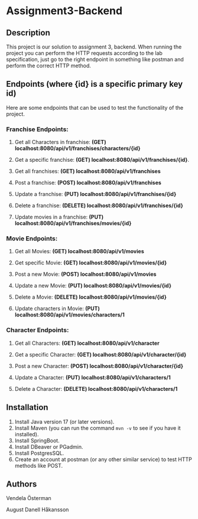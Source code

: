 # Assignment3-Backend
## Description
This project is our solution to assignment 3, backend. When running the project you can perform the HTTP requests according to the lab specification, just go to the right endpoint in something like postman and perform the correct HTTP method. 

## Endpoints (where {id} is a specific primary key id)
Here are some endpoints that can be used to test the functionality of the project.

### Franchise Endpoints:
1. Get all Characters in franchise: **(GET) localhost:8080/api/v1/franchises/characters/{id}** 

2. Get a specific franchise: **(GET) localhost:8080/api/v1/franchises/{id}**.

3. Get all franchises: **(GET) localhost:8080/api/v1/franchises**

4. Post a franchise: **(POST) localhost:8080/api/v1/franchises**

5. Update a franchise: **(PUT) localhost:8080/api/v1/franchises/{id}**

6. Delete a franchise: **(DELETE) localhost:8080/api/v1/franchises/{id}**

7. Update movies in a franchise: **(PUT) localhost:8080/api/v1/franchises/movies/{id}**

### Movie Endpoints:
1. Get all Movies: **(GET) localhost:8080/api/v1/movies**

2. Get specific Movie: **(GET) localhost:8080/api/v1/movies/{id}**

3. Post a new Movie: **(POST) localhost:8080/api/v1/movies**

4. Update a new Movie: **(PUT) localhost:8080/api/v1/movies/{id}**

5. Delete a Movie: **(DELETE) localhost:8080/api/v1/movies/{id}**

6. Update characters in Movie: **(PUT) localhost:8080/api/v1/movies/characters/1**

### Character Endpoints:
1. Get all Characters: **(GET) localhost:8080/api/v1/character**

2. Get a specific Character: **(GET) localhost:8080/api/v1/character/{id}**

3. Post a new Character: **(POST) localhost:8080/api/v1/character/{id}**

4. Update a Character: **(PUT) localhost:8080/api/v1/characters/1**

5. Delete a Character: **(DELETE) localhost:8080/api/v1/characters/1**


## Installation
1. Install Java version 17 (or later versions).
2. Install Maven (you can run the command `mvn -v` to see if you have it installed).
3. Install SpringBoot.
4. Install DBeaver or PGadmin.
5. Install PostgresSQL. 
6. Create an account at postman (or any other similar service) to test HTTP methods like POST.

## Authors
Vendela Österman

August Danell Håkansson
